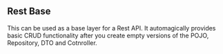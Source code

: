 ## Rest Base
This can be used as a base layer for a Rest API. It automagically provides basic CRUD functionality after you create empty versions of the POJO, Repository, DTO and Cotnroller.

